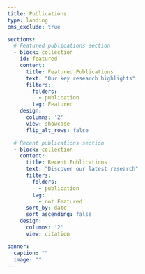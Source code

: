 ```yaml
---
title: Publications
type: landing
cms_exclude: true

sections:
  # Featured publications section
  - block: collection
    id: featured
    content:
      title: Featured Publications
      text: "Our key research highlights"
      filters:
        folders:
          - publication
        tag: Featured
    design:
      columns: '2'
      view: showcase
      flip_alt_rows: false

  # Recent publications section
  - block: collection
    content:
      title: Recent Publications
      text: "Discover our latest research"
      filters:
        folders:
          - publication
        tag: 
          - not Featured
      sort_by: date
      sort_ascending: false
    design:
      columns: '2'
      view: citation

banner:
  caption: ""
  image: ""
---
```


